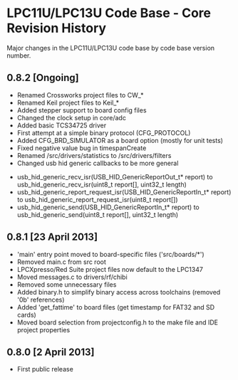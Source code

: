 # LPC11U/LPC13U Code Base - Core Revision History #

Major changes in the LPC11U/LPC13U code base by code base version number.

## 0.8.2 [Ongoing] ##

- Renamed Crossworks project files to CW_*
- Renamed Keil project files to Keil_*
- Added stepper support to board config files
- Changed the clock setup in core/adc
- Added basic TCS34725 driver
- First attempt at a simple binary protocol (CFG_PROTOCOL)
- Added CFG\_BRD\_SIMULATOR as a board option (mostly for unit tests)
- Fixed negative value bug in timespanCreate
- Renamed /src/drivers/statistics to /src/drivers/filters
- Changed usb hid generic callbacks to be more general  
+ usb_hid_generic_recv_isr(USB_HID_GenericReportOut_t* report) to usb_hid_generic_recv_isr(uint8_t report[], uint32_t length)
+ usb_hid_generic_report_request_isr(USB_HID_GenericReportIn_t* report) to usb_hid_generic_report_request_isr(uint8_t report[])
+ usb_hid_generic_send(USB_HID_GenericReportIn_t* report) to usb_hid_generic_send(uint8_t report[], uint32_t length)

## 0.8.1 [23 April 2013] ##

- 'main' entry point moved to board-specific files ('src/boards/*')
- Removed main.c from src root
- LPCXpresso/Red Suite project files now default to the LPC1347
- Moved messages.c to drivers/rf/chibi
- Removed some unnecessary files
- Added binary.h to simplify binary access across toolchains (removed '0b' references)
- Added 'get_fattime' to board files (get timestamp for FAT32 and SD cards)
- Moved board selection from projectconfig.h to the make file and IDE project properties

## 0.8.0 [2 April 2013] ##

- First public release
